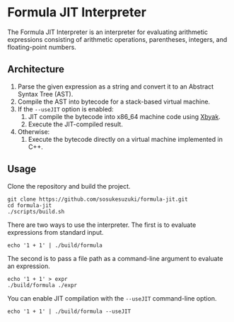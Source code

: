 # Formula JIT Interpreter

The Formula JIT Interpreter is an interpreter for evaluating arithmetic expressions consisting of arithmetic operations, parentheses, integers, and floating-point numbers.

## Architecture

1. Parse the given expression as a string and convert it to an Abstract Syntax Tree (AST).
2. Compile the AST into bytecode for a stack-based virtual machine.
3. If the `--useJIT` option is enabled:
    1. JIT compile the bytecode into x86_64 machine code using [Xbyak](https://github.com/herumi/xbyak).
    2. Execute the JIT-compiled result.
4. Otherwise:
    1. Execute the bytecode directly on a virtual machine implemented in C++.

## Usage

Clone the repository and build the project.

```
git clone https://github.com/sosukesuzuki/formula-jit.git
cd formula-jit
./scripts/build.sh
```

There are two ways to use the interpreter. The first is to evaluate expressions from standard input.

```
echo '1 + 1' | ./build/formula
```

The second is to pass a file path as a command-line argument to evaluate an expression.

```
echo '1 + 1' > expr
./build/formula ./expr
```

You can enable JIT compilation with the `--useJIT` command-line option.

```
echo '1 + 1' | ./build/formula --useJIT
```
